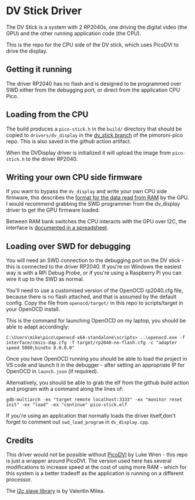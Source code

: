 # DV Stick Driver <!-- omit in toc -->

The DV Stick is a system with 2 RP2040s, one driving the digital video (the GPU) and the other running application code (the CPU).

This is the repo for the CPU side of the DV stick, which uses PicoDVI to drive the display.

## Getting it running

The driver RP2040 has no flash and is designed to be programmed over SWD either from the debugging port, or direct from the application CPU Pico.

## Loading from the CPU

The build produces a `pico-stick.h` in the `build/` directory that should be copied to `drivers/dv_display` in the [dv_stick branch](https://github.com/MichaelBell/pimoroni-pico/tree/dv_stick) of the pimoroni-pico repo.  This is also saved in the github action artifact.

When the DVDisplay driver is initialized it will upload the image from `pico-stick.h` to the driver RP2040.

## Writing your own CPU side firmware

If you want to bypass the `dv_display` and write your own CPU side firmware, this describes the [format for the data read from RAM](https://github.com/MichaelBell/pico-stick/blob/main/FrameFormat.txt) by the GPU.  I would recommend grabbing the SWD programmer from the dv_display driver to get the GPU firmware loaded.

Between RAM bank switches the CPU interacts with the GPU over I2C, the interface is [documented in a spreadsheet](https://docs.google.com/spreadsheets/d/1PKt1zPrB67C1ntRw4sIHiO5FZF0tHdjhlcEdujFQAuE/edit#gid=0).

## Loading over SWD for debugging

You will need an SWD connection to the debugging port on the DV stick - this is connected to the driver RP2040.  If you're on Windows the easiest way is with a RPi Debug Probe, or if you're using a Raspberry Pi you can wire it up to the SWD as normal.

You'll need to use a customised version of the OpenOCD rp2040.cfg file, because there is no flash attached, and that is assumed by the default config.  Copy the file from `openocd/target/` in this repo to scripts/target in your OpenOCD install.

This is the command for launching OpenOCD on my laptop, you should be able to adapt accordingly:

    C:\Users\mike\pico\openocd-x64-standalone\scripts> ..\openocd.exe -f interface/cmsis-dap.cfg -f target/rp2040-no-flash.cfg -c "adapter speed 5000;bindto 0.0.0.0"

Once you have OpenOCD running you should be able to load the project in VS code and launch it in the debugger - after setting an appropriate IP for OpenOCD in `launch.json` (if required).

Alternatively, you should be able to grab the elf from the github build action and program with a command along the lines of:

    gdb-multiarch -ex "target remote localhost:3333" -ex "monitor reset init" -ex "load" -ex "continue" pico-stick.elf

If you're using an application that normally loads the driver itself,don't forget to comment out `swd_load_program` in `dv_display.cpp`.

## Credits

This driver would not be possible without [PicoDVI](https://github.com/Wren6991/PicoDVI) by Luke Wren - this repo is just a wrapper around PicoDVI.  The version used here has several modifications to increase speed at the cost of using more RAM - which for this system is a better tradeoff as the application is running on a different processor.

The [i2c slave library](https://github.com/vmilea/pico_i2c_slave/) is by Valentin Milea.